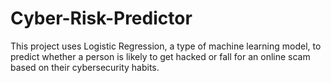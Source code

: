 # Cyber-Risk-Predictor
This project uses Logistic Regression, a type of machine learning model, to predict whether a person is likely to get hacked or fall for an online scam based on their cybersecurity habits.
